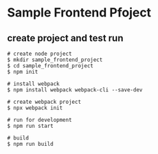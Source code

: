 # Sample Frontend Pfoject

## create project and test run
```
# create node project
$ mkdir sample_frontend_project
$ cd sample_frontend_project
$ npm init

# install webpack
$ npm install webpack webpack-cli --save-dev

# create webpack project
$ npx webpack init

# run for development
$ npm run start

# build
$ npm run build

```


